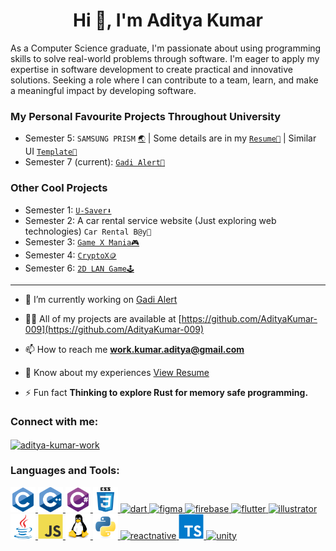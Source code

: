 <h1 align="center">Hi 👋, I'm Aditya Kumar</h1>
As a Computer Science graduate, I'm passionate about using programming skills to solve real-world problems through software. I'm eager to apply my expertise in software development to create practical and innovative solutions. Seeking a role where I can contribute to a team, learn, and make a meaningful impact by developing software.

### My Personal Favourite Projects Throughout University
- Semester 5: `SAMSUNG PRISM` [`🌏`](https://www.samsungprism.com/) | Some details are in my [`Resume📜`](https://drive.google.com/file/d/1nL2O6VRtPt1TgvNsy1cYPlGIUkvP73kM/view?usp=sharing) | Similar UI [`Template🦴`](https://github.com/AdityaKumar-009/Dashboard-UI-Template)
- Semester 7 (current): [`Gadi Alert🔔`](https://github.com/AdityaKumar-009/_Gadi-Alert)

### Other Cool Projects
- Semester 1: [`U-Saver⬇️`](https://github.com/AdityaKumar-009/U-Saver)
- Semester 2: A car rental service website (Just exploring web technologies) `Car Rental B@y🚗`
- Semester 3: [`Game X Mania🎮`](https://github.com/AdityaKumar-009/GameXMania)
- Semester 4: [`CryptoX🪙`](https://github.com/AdityaKumar-009/Cryptox)
- Semester 6: [`2D LAN Game🕹️`](https://github.com/AdityaKumar-009/2D-LAN-GAME)
---

- 🔭 I’m currently working on [Gadi Alert](https://github.com/AdityaKumar-009/Gadi-Alert)

- 👨‍💻 All of my projects are available at [https://github.com/AdityaKumar-009](https://github.com/AdityaKumar-009)

- 📫 How to reach me **work.kumar.aditya@gmail.com**

- 📄 Know about my experiences [View Resume](https://drive.google.com/file/d/1nL2O6VRtPt1TgvNsy1cYPlGIUkvP73kM/view?usp=sharing)

- ⚡ Fun fact **Thinking to explore Rust for memory safe programming.**

<h3 align="left">Connect with me:</h3>
<p align="left">
<a href="https://linkedin.com/in/aditya-kumar-work" target="blank"><img align="center" src="https://raw.githubusercontent.com/rahuldkjain/github-profile-readme-generator/master/src/images/icons/Social/linked-in-alt.svg" alt="aditya-kumar-work" height="30" width="40" /></a>
</p>

<h3 align="left">Languages and Tools:</h3>
<p align="left"> <a href="https://www.cprogramming.com/" target="_blank" rel="noreferrer"> <img src="https://raw.githubusercontent.com/devicons/devicon/master/icons/c/c-original.svg" alt="c" width="40" height="40"/> </a> <a href="https://www.w3schools.com/cpp/" target="_blank" rel="noreferrer"> <img src="https://raw.githubusercontent.com/devicons/devicon/master/icons/cplusplus/cplusplus-original.svg" alt="cplusplus" width="40" height="40"/> </a> <a href="https://www.w3schools.com/cs/" target="_blank" rel="noreferrer"> <img src="https://raw.githubusercontent.com/devicons/devicon/master/icons/csharp/csharp-original.svg" alt="csharp" width="40" height="40"/> </a> <a href="https://www.w3schools.com/css/" target="_blank" rel="noreferrer"> <img src="https://raw.githubusercontent.com/devicons/devicon/master/icons/css3/css3-original-wordmark.svg" alt="css3" width="40" height="40"/> </a> <a href="https://dart.dev" target="_blank" rel="noreferrer"> <img src="https://www.vectorlogo.zone/logos/dartlang/dartlang-icon.svg" alt="dart" width="40" height="40"/> </a> <a href="https://www.figma.com/" target="_blank" rel="noreferrer"> <img src="https://www.vectorlogo.zone/logos/figma/figma-icon.svg" alt="figma" width="40" height="40"/> </a> <a href="https://firebase.google.com/" target="_blank" rel="noreferrer"> <img src="https://www.vectorlogo.zone/logos/firebase/firebase-icon.svg" alt="firebase" width="40" height="40"/> </a> <a href="https://flutter.dev" target="_blank" rel="noreferrer"> <img src="https://www.vectorlogo.zone/logos/flutterio/flutterio-icon.svg" alt="flutter" width="40" height="40"/> </a> <a href="https://www.adobe.com/in/products/illustrator.html" target="_blank" rel="noreferrer"> <img src="https://www.vectorlogo.zone/logos/adobe_illustrator/adobe_illustrator-icon.svg" alt="illustrator" width="40" height="40"/> </a> <a href="https://www.java.com" target="_blank" rel="noreferrer"> <img src="https://raw.githubusercontent.com/devicons/devicon/master/icons/java/java-original.svg" alt="java" width="40" height="40"/> </a> <a href="https://developer.mozilla.org/en-US/docs/Web/JavaScript" target="_blank" rel="noreferrer"> <img src="https://raw.githubusercontent.com/devicons/devicon/master/icons/javascript/javascript-original.svg" alt="javascript" width="40" height="40"/> </a> <a href="https://www.linux.org/" target="_blank" rel="noreferrer"> <img src="https://raw.githubusercontent.com/devicons/devicon/master/icons/linux/linux-original.svg" alt="linux" width="40" height="40"/> </a> <a href="https://www.python.org" target="_blank" rel="noreferrer"> <img src="https://raw.githubusercontent.com/devicons/devicon/master/icons/python/python-original.svg" alt="python" width="40" height="40"/> </a> <a href="https://reactnative.dev/" target="_blank" rel="noreferrer"> <img src="https://reactnative.dev/img/header_logo.svg" alt="reactnative" width="40" height="40"/> </a> <a href="https://www.typescriptlang.org/" target="_blank" rel="noreferrer"> <img src="https://raw.githubusercontent.com/devicons/devicon/master/icons/typescript/typescript-original.svg" alt="typescript" width="40" height="40"/> </a> <a href="https://unity.com/" target="_blank" rel="noreferrer"> <img src="https://www.vectorlogo.zone/logos/unity3d/unity3d-icon.svg" alt="unity" width="40" height="40"/> </a> </p>
